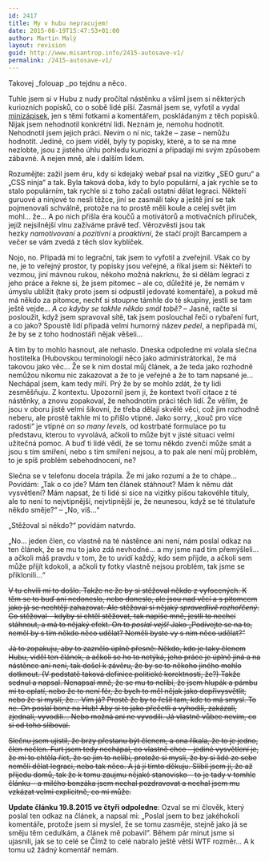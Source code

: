 ```yaml
---
id: 2417
title: My v hubu nepracujem!
date: 2015-08-19T15:47:53+01:00
author: Martin Malý
layout: revision
guid: http://www.misantrop.info/2415-autosave-v1/
permalink: /2415-autosave-v1/
---
```

Takovej _folouap _po tejdnu a něco.

<!--more-->

Tuhle jsem si v Hubu z nudy pročítal nástěnku a všiml jsem si některých kuriozních popisků, co o sobě lidé píší. Zasmál jsem se, vyfotil a vydal [minizápisek](http://www.misantrop.info/my-pracujem-v-hubu/), jen s těmi fotkami a komentářem, poskládaným z těch popisků. Nijak jsem nehodnotil konkrétní lidi. Neznám je, nemohu hodnotit. Nehodnotil jsem jejich práci. Nevím o ní nic, takže &#8211; zase &#8211; nemůžu hodnotit. Jediné, co jsem viděl, byly ty popisky, které, a to se na mne nezlobte, jsou z jistého úhlu pohledu kuriozní a připadají mi svým způsobem zábavné. A nejen mně, ale i dalším lidem.

Rozumějte: zažil jsem éru, kdy si kdejaký webař psal na vizitky &#8222;SEO guru&#8220; a &#8222;CSS ninja&#8220; a tak. Byla taková doba, kdy to bylo populární, a jak rychle se to stalo populárním, tak rychle si z toho začali ostatní dělat legraci. Někteří guruové a ninjové to nesli těžce, jiní se zasmáli taky a ještě jiní se tak pojmenovali schválně, protože na to prostě měli koule a celej svět jim mohl&#8230; že&#8230; A po nich přišla éra koučů a motivátorů a motivačních příruček, jejíž nejsilnější vlnu zažíváme právě teď. Věrozvěsti jsou tak hezky _namotivovaní_ a _pozitivní_ a _proaktivní_, že stačí projít Barcampem a večer se vám zvedá z těch slov kyblíček.

Nojo, no. Připadá mi to legrační, tak jsem to vyfotil a zveřejnil. Však co by ne, je to veřejný prostor, ty popisky jsou veřejné, a říkal jsem si: Někteří to vezmou, jiní mávnou rukou, někoho možná nakrknu, že si dělám legraci z jeho práce a řekne si, že jsem pitomec &#8211; ale co, důležité je, že nemám v úmyslu ublížit (taky proto jsem si odpustil jedovaté komentáře), a pokud mě má někdo za pitomce, nechť si stoupne támhle do té skupiny, jestli se tam ještě vejde&#8230; _A co kdyby se takhle někdo smál tobě?_ &#8211; Jasně, račte si posloužit, když jsem spravoval sítě, tak jsem poslouchal řeči o rybaření furt, a co jako? Spoustě lidí připadá velmi humorný název _pedel_, a nepřipadá mi, že by se z toho hodnostáři nějak věšeli&#8230;

A tím by to mohlo hasnout, ale nehaslo. Dneska odpoledne mi volala slečna hostitelka (Hubovskou terminologií něco jako administrátorka), že má takovou jako věc&#8230; Že se k nim dostal můj článek, a že teda jako rozhodně nemůžou nikomu nic zakazovat a že to je veřejné a že to tam napsané je&#8230; Nechápal jsem, kam tedy míří. Prý že by se mohlo zdát, že ty lidi zesměšňuju. Z kontextu. Upozornil jsem ji, že kontext tvoří citace z té nástěnky, a znovu zopakoval, že nehodnotím práci těch lidí. Že věřím, že jsou v oboru jistě velmi šikovní, že třeba dělají skvělé věci, což jim rozhodně neberu, ale prostě takhle mi to přišlo vtipné. Jako sorry, &#8222;kouč pro více radosti&#8220; je vtipné _on so many levels_, od kostrbaté formulace po tu představu, kterou to vyvolává, ačkoli to může být v jisté situaci velmi užitečná pomoc. A buď ti lidé vědí, že se tomu někdo zvenčí může smát a jsou s tím smíření, nebo s tím smíření nejsou, a to pak ale není můj problém, to je spíš problém sebehodnocení, ne?

Slečna se v telefonu docela trápila. Že mi jako rozumí a že to chápe&#8230; Povídám: &#8222;Tak o co jde? Mám ten článek stáhnout? Mám k němu dát vysvětlení? Mám napsat, že ti lidé si sice na vizitky píšou takovéhle tituly, ale to není to nejvtipnější, nejvtipnější je, že neunesou, když se té titulatuře někdo směje?&#8220; &#8211; &#8222;No, víš&#8230;&#8220;

&#8222;Stěžoval si někdo?&#8220; povídám natvrdo.

&#8222;No&#8230; jeden člen, co vlastně na té nástěnce ani není, nám poslal odkaz na ten článek, že se mu to jako zdá nevhodné&#8230; a my jsme nad tím přemýšleli&#8230; a ačkoli máš pravdu v tom, že to uvidí každý, kdo sem přijde, a ačkoli sem může přijít kdokoli, a ačkoli ty fotky vlastně nejsou problém, tak jsme se přiklonili&#8230;&#8220;

<del>V tu chvíli mi to došlo. Takže ne že by si stěžoval někdo z vyfocených. K těm se to buď ani nedoneslo, nebo doneslo, ale jsou nad věcí a s pitomcem jako já se nechtějí zahazovat. Ale stěžoval si nějaký <em>spravedlivě rozhořčený</em>. Co stěžoval &#8211; kdyby si chtěl stěžovat, tak napíše mně, jestli to nechci stáhnout, a má to nějaký efekt. On to <em>poslal vejš!</em> Jako &#8222;Podívejte se na to, neměl by s tím někdo něco udělat? Neměli byste vy s ním něco udělat?&#8220;</del>

<del>Já to zopakuju, aby to zaznělo úplně přesně: Někdo, kdo je taky členem Hubu, viděl ten článek, a ačkoli se ho to netýká, jeho práce je úplně jiná a na nástěnce ani není, tak došel k závěru, že by se to někoho jiného mohlo dotknout. (V podstatě taková definice politické korektnosti, že?) Takže sednul a napsal. Nenapsal mně, že se mu to nelíbí, že jsem hlupák a pámbu mi to oplatí, nebo že to není fér, že bych to měl nějak jako dopřivysvětlit, nebo že si myslí, že&#8230; Vím já? Prostě že by to řešil tam, kde to má smysl. To ne. On poslal bonz na Hub! Aby si to jako přečetli a vyhodili, zakázali, zjednali, vyvodili&#8230; Nebo možná ani ne vyvodili. Já vlastně vůbec nevím, co si od toho sliboval.</del>

<del>Slečnu jsem ujistil, že brzy přestanu být členem, a ona říkala, že to je jedno, člen nečlen. Furt jsem tedy nechápal, co vlastně chce &#8211; jediné vysvětlení je, že mi to chtěla říct, že se jim to nelíbí, protože si myslí, že by si lidé ze sebe neměli dělat legraci, nebo tak něco. A já jí tímto děkuju. Slíbil jsem jí, že až přijedu domů, tak že k tomu zaujmu nějaké stanovisko &#8211; to je tady v tomhle článku &#8211; a milého bonzáka jsem nechal pozdravovat a nechal jsem mu vzkázat velmi explicitně, co mi může.</del>

**Update článku 19.8.2015 ve čtyři odpoledne**: Ozval se mi člověk, který poslal ten odkaz na článek, a napsal mi: &#8222;Poslal jsem to bez jakéhokoli komentáře, protože jsem si myslel, že se tomu zasměje, stejně jako já se směju těm cedulkám, a článek mě pobavil&#8220;. Během pár minut jsme si ujasnili, jak se to celé se Čímž to celé nabralo ještě větší WTF rozměr&#8230; A k tomu už žádný komentář nemám.

&nbsp;